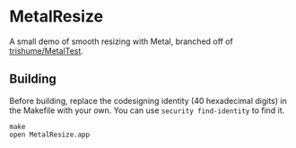 # MetalResize

A small demo of smooth resizing with Metal, branched off of [trishume/MetalTest][1].

## Building

Before building, replace the codesigning identity (40 hexadecimal digits) in the Makefile with your own. You can use `security find-identity` to find it.

```
make
open MetalResize.app
```

[1]: https://github.com/trishume/MetalTest
